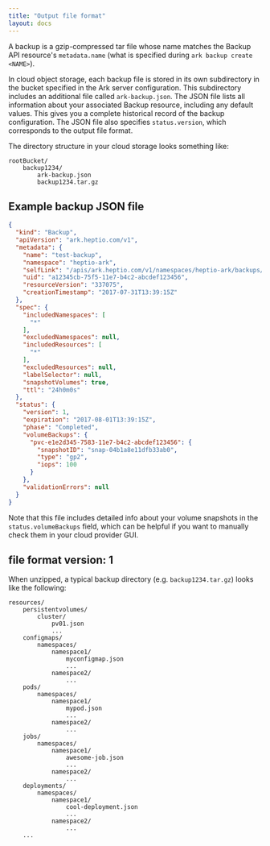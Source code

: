 ```yaml
---
title: "Output file format"
layout: docs
---
```


A backup is a gzip-compressed tar file whose name matches the Backup API resource's `metadata.name` (what is specified during `ark backup create <NAME>`).

In cloud object storage, each backup file is stored in its own subdirectory in the bucket specified in the Ark server configuration. This subdirectory includes an additional file called `ark-backup.json`. The JSON file lists all information about your associated Backup resource, including any default values. This gives you a complete historical record of the backup configuration. The JSON file also specifies `status.version`, which corresponds to the output file format.

The directory structure in your cloud storage looks something like:

```
rootBucket/
    backup1234/
        ark-backup.json
        backup1234.tar.gz
```

## Example backup JSON file

```json
{
  "kind": "Backup",
  "apiVersion": "ark.heptio.com/v1",
  "metadata": {
    "name": "test-backup",
    "namespace": "heptio-ark",
    "selfLink": "/apis/ark.heptio.com/v1/namespaces/heptio-ark/backups/testtest",
    "uid": "a12345cb-75f5-11e7-b4c2-abcdef123456",
    "resourceVersion": "337075",
    "creationTimestamp": "2017-07-31T13:39:15Z"
  },
  "spec": {
    "includedNamespaces": [
      "*"
    ],
    "excludedNamespaces": null,
    "includedResources": [
      "*"
    ],
    "excludedResources": null,
    "labelSelector": null,
    "snapshotVolumes": true,
    "ttl": "24h0m0s"
  },
  "status": {
    "version": 1,
    "expiration": "2017-08-01T13:39:15Z",
    "phase": "Completed",
    "volumeBackups": {
      "pvc-e1e2d345-7583-11e7-b4c2-abcdef123456": {
        "snapshotID": "snap-04b1a8e11dfb33ab0",
        "type": "gp2",
        "iops": 100
      }
    },
    "validationErrors": null
  }
}
```
Note that this file includes detailed info about your volume snapshots in the `status.volumeBackups` field, which can be helpful if you want to manually check them in your cloud provider GUI.

## file format version: 1

When unzipped, a typical backup directory (e.g. `backup1234.tar.gz`) looks like the following:

```
resources/
    persistentvolumes/
        cluster/
            pv01.json
            ...
    configmaps/
        namespaces/
            namespace1/
                myconfigmap.json
                ...
            namespace2/
                ...
    pods/
        namespaces/
            namespace1/
                mypod.json
                ...
            namespace2/
                ...
    jobs/
        namespaces/
            namespace1/
                awesome-job.json
                ...
            namespace2/
                ...
    deployments/
        namespaces/
            namespace1/
                cool-deployment.json
                ...
            namespace2/
                ...
    ...
```
